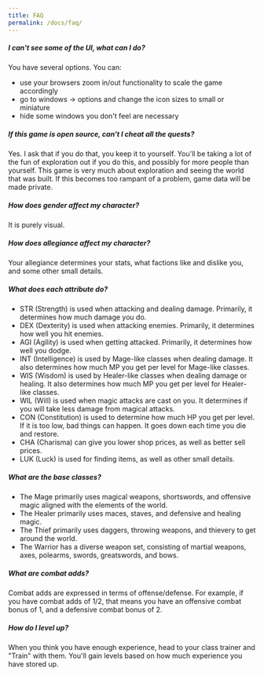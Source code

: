```yaml
---
title: FAQ
permalink: /docs/faq/
---
```


##### I can't see some of the UI, what can I do?

You have several options. You can:

* use your browsers zoom in/out functionality to scale the game accordingly
* go to windows -> options and change the icon sizes to small or miniature
* hide some windows you don't feel are necessary

##### If this game is open source, can't I cheat all the quests?

Yes. I ask that if you do that, you keep it to yourself. You'll be taking a lot of the fun of exploration out if you do this, and possibly for more people than yourself. This game is very much about exploration and seeing the world that was built. If this becomes too rampant of a problem, game data will be made private.

##### How does gender affect my character?

It is purely visual.

##### How does allegiance affect my character?

Your allegiance determines your stats, what factions like and dislike you, and some other small details.

##### What does each attribute do?

* STR (Strength) is used when attacking and dealing damage. Primarily, it determines how much damage you do.
* DEX (Dexterity) is used when attacking enemies. Primarily, it determines how well you hit enemies.
* AGI (Agility) is used when getting attacked. Primarily, it determines how well you dodge.
* INT (Intelligence) is used by Mage-like classes when dealing damage. It also determines how much MP you get per level for Mage-like classes.
* WIS (Wisdom) is used by Healer-like classes when dealing damage or healing. It also determines how much MP you get per level for Healer-like classes.
* WIL (Will) is used when magic attacks are cast on you. It determines if you will take less damage from magical attacks.
* CON (Constitution) is used to determine how much HP you get per level. If it is too low, bad things can happen. It goes down each time you die and restore.
* CHA (Charisma) can give you lower shop prices, as well as better sell prices.
* LUK (Luck) is used for finding items, as well as other small details.

##### What are the base classes?

* The Mage primarily uses magical weapons, shortswords, and offensive magic aligned with the elements of the world.
* The Healer primarily uses maces, staves, and defensive and healing magic.
* The Thief primarily uses daggers, throwing weapons, and thievery to get around the world.
* The Warrior has a diverse weapon set, consisting of martial weapons, axes, polearms, swords, greatswords, and bows.

##### What are combat adds?

Combat adds are expressed in terms of offense/defense. For example, if you have combat adds of 1/2, that means you have an offensive combat bonus of 1, and a defensive combat bonus of 2.

##### How do I level up?

When you think you have enough experience, head to your class trainer and "Train" with them. You'll gain levels based on how much experience you have stored up.
